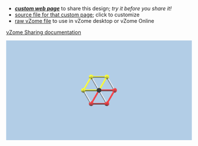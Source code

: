 
 - [***custom web page***][post] to share this design; *try it before you share it!*
 - [source file for that custom page][source]; click to customize
 - [raw vZome file][raw] to use in vZome desktop or vZome Online

[vZome Sharing documentation](https://vzome.github.io/vzome/sharing.html#how-it-works)

![Image](<cube-projection.png>)


[post]: <https://ThynStyx.github.io/vzome-sharing/2021/12/16/cube-projection-09-37-47.html>
[source]: <https://github.com/ThynStyx/vzome-sharing/edit/main/_posts/2021-12-16-cube-projection-09-37-47.md>
[raw]: <https://raw.githubusercontent.com/ThynStyx/vzome-sharing/main/2021/12/16/09-37-47-cube-projection/cube-projection.vZome>